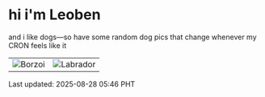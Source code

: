 # hi i'm Leoben

and i like dogs—so have some random dog pics that change whenever my CRON feels like it

|  |  |
|--------|----------|
| ![Borzoi](https://random-dog-vercel.vercel.app/api/random-borzoi?v=1756331161) | ![Labrador](https://random-dog-vercel.vercel.app/api/random-labrador?v=1756331161) |

Last updated: 2025-08-28 05:46 PHT
